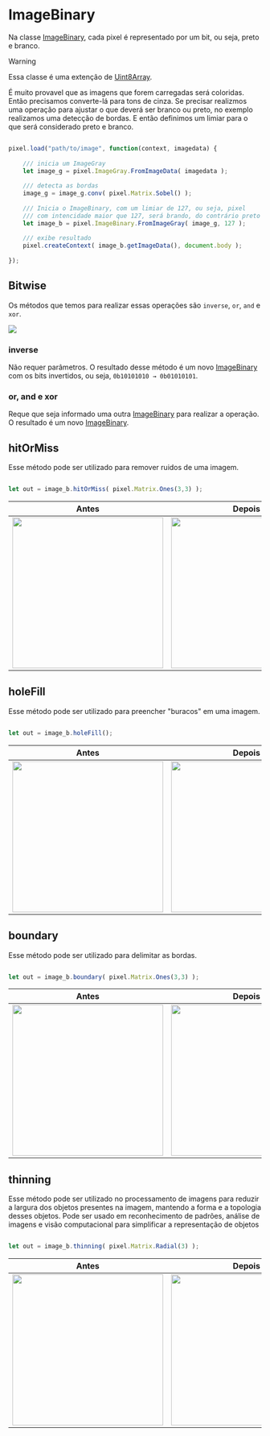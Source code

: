 # ImageBinary

Na classe [ImageBinary](https://github.com/devConcordia/pixel/blob/main/src/ImageBinary.mjs),
cada pixel é representado por um bit, ou seja, preto e branco.

> [!WARNING]
> Essa classe é uma extenção de [Uint8Array](https://developer.mozilla.org/en-US/docs/Web/JavaScript/Reference/Global_Objects/Uint8Array).


É muito provavel que as imagens que forem carregadas será coloridas. Então precisamos converte-lá para tons de cinza. 
Se precisar realizmos uma operação para ajustar o que deverá ser branco ou preto, no exemplo realizamos uma detecção de bordas.
E então definimos um limiar para o que será considerado preto e branco.

```javascript

pixel.load("path/to/image", function(context, imagedata) {
	
    /// inicia um ImageGray
    let image_g = pixel.ImageGray.FromImageData( imagedata );
    
    /// detecta as bordas
    image_g = image_g.conv( pixel.Matrix.Sobel() );
    
	/// Inicia o ImageBinary, com um limiar de 127, ou seja, pixel 
	/// com intencidade maior que 127, será brando, do contrário preto
    let image_b = pixel.ImageBinary.FromImageGray( image_g, 127 );
    
	/// exibe resultado
    pixel.createContext( image_b.getImageData(), document.body );
	
});

```

## Bitwise

Os métodos que temos para realizar essas operações são `inverse`, `or`, `and` e `xor`.

![](https://github.com/devConcordia/pixel/blob/main/docs/images/bitwise.png)

### inverse

Não requer parâmetros. O resultado desse método é um novo [ImageBinary](https://github.com/devConcordia/pixel/blob/main/src/ImageBinary.mjs)
com os bits invertidos, ou seja, `0b10101010 → 0b01010101`.

### or, and e xor

Reque que seja informado uma outra [ImageBinary](https://github.com/devConcordia/pixel/blob/main/src/ImageBinary.mjs)
para realizar a operação. O resultado é um novo [ImageBinary](https://github.com/devConcordia/pixel/blob/main/src/ImageBinary.mjs).

## hitOrMiss

Esse método pode ser utilizado para remover ruidos de uma imagem.

```javascript

let out = image_b.hitOrMiss( pixel.Matrix.Ones(3,3) );

```

| Antes  | Depois |
|:-:|:-:|
| <img src="https://github.com/devConcordia/pixel/blob/main/docs/examples/src/figure-11.png" width="300" /> | <img src="https://github.com/devConcordia/pixel/blob/main/docs/images/binary-hitormiss.png" width="300" /> |

## holeFill

Esse método pode ser utilizado para preencher "buracos" em uma imagem.

```javascript

let out = image_b.holeFill();

```

| Antes  | Depois |
|:-:|:-:|
| <img src="https://github.com/devConcordia/pixel/blob/main/docs/examples/src/figure-63.jpg" width="300" /> | <img src="https://github.com/devConcordia/pixel/blob/main/docs/images/binary-holefilling.png" width="300" /> |

## boundary 

Esse método pode ser utilizado para delimitar as bordas.

```javascript

let out = image_b.boundary( pixel.Matrix.Ones(3,3) );

```

| Antes  | Depois |
|:-:|:-:|
| <img src="https://github.com/devConcordia/pixel/blob/main/docs/examples/src/figure-16.png" width="300" /> | <img src="https://github.com/devConcordia/pixel/blob/main/docs/images/binary-boundary.png" width="300" /> |

## thinning 

Esse método pode ser utilizado no processamento de imagens para reduzir a largura dos objetos presentes na imagem, mantendo a forma e a topologia desses objetos.
Pode ser usado em reconhecimento de padrões, análise de imagens e visão computacional para simplificar a representação de objetos

```javascript

let out = image_b.thinning( pixel.Matrix.Radial(3) );

```

| Antes  | Depois |
|:-:|:-:|
| <img src="https://github.com/devConcordia/pixel/blob/main/docs/examples/src/horse.png" width="300" /> | <img src="https://github.com/devConcordia/pixel/blob/main/docs/images/binary-thinning.png" width="300" /> |
